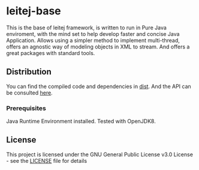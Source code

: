 # leitej-base

This is the base of leitej framework, is written to run in Pure Java enviroment, with the mind set to help develop faster and concise Java Application. Allows using a simpler method to implement multi-thread, offers an agnostic way of modeling objects in XML to stream. And offers a great packages with standard tools.

## Distribution

You can find the compiled code and dependencies in [dist](./dist/). And the API can be consulted [here](https://leitej.github.io/base).

### Prerequisites

Java Runtime Environment installed.
Tested with OpenJDK8.

## License

This project is licensed under the GNU General Public License v3.0 License - see the [LICENSE](LICENSE) file for details
